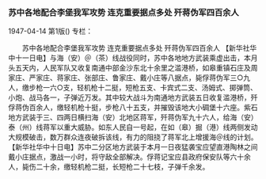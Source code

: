 ### 苏中各地配合李堡我军攻势  连克重要据点多处  歼蒋伪军四百余人

1947-04-14
第1版()
专栏：

　　苏中各地配合李堡我军攻势
    连克重要据点多处
    歼蒋伪军四百余人
    【新华社华中十一日电】与海（安）＠（茶）线战役同时，苏中各地地方武装乘虚出击，本月头五天内，人民军队又收复南通中部金沙东北十余里之滥港桥，如皋重镇石庄及周家庄、严家庄、蒋家庄、张部庄、鲁家庄、戴小庄等八据点，毙俘蒋伪军三○九人，缴步枪一六○支，轻机枪十二挺，短枪五支、卡宾式二支、汤姆式、掷弹筒、小炮、战马各一，子弹近万发。其中较大战斗为南通地方武装五日收复滥港桥，歼俘蒋伪百余人，缴轻机枪十挺，步枪八十五支，并摧毁该地大小碉堡十六座。紫石地方武装于三、四两日横扫海（安）北地区蒋军，歼蒋伪军九十六人，给海（安）泰（州）线蒋军以重大威胁。如东人民自一号起，在如（皋）掘（港）线两侧发动大规模破击，数万群众连夜破拆该线，有力的阻挠了蒋军北上增援海＠线的计划。
    【新华社华中十日电】苏中二分区地方武装于本月一日夜猛袭宝应望直港陶林之间戴小庄据点，激战一小时，将守敌全部解决。俘蒋记宝应县政府保安队等六十余人，毙伤二十余，缴轻机枪二挺，长短枪二十七枝，子弹千余发。
